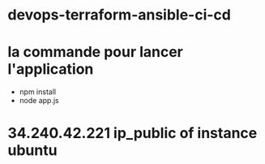 # devops-terraform-ansible-ci-cd


# la commande pour lancer l'application
- npm install
- node app.js

# 34.240.42.221 ip_public of instance ubuntu